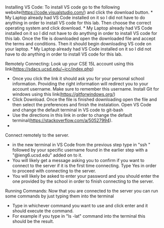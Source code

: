 Installing VS Code: 
To install VS code go to the following website(https://code.visualstudio.com/) and click the download button.
    * My Laptop already had VS Code installed on it so I did not have to do anything in order to install VS code for this lab. 
Then choose the correct operating system and click download. 
    * My Laptop already had VS Code installed on it so I did not have to do anything in order to install VS code for this lab. 
Once the file is downloaded open the downloaded file and accept the terms and conditions. Then it should begin downloading VS code on your laptop.
    * My Laptop already had VS Code installed on it so I did not have to do anything in order to install VS code for this lab. 




Remotely Connecting: 
Look up your CSE 15L account using this link(https://sdacs.ucsd.edu/~icc/index.php)
* Once you click the link it should ask you for your personal school information. Providing the right information will redirect you to your account username. Make sure to remember this username.
Install Git for windows using this link(https://gitforwindows.org/)
* Click Download. Once the file is finished downloading open the file and then select the preferences and finish the instalation. 
Open VS Code and change the default terminal in VS code to git-bash
* Use the directions in this link in order to change the default terminal(https://stackoverflow.com/a/50527994). 
* 
Connect remotely to the server. 
* in the new terminal in VS Code from the previous step type in "ssh " followed by your specific username found in the earlier step with a "@ieng6.ucsd.edu" added on to it. 
* You will likely get a message asking you to confirm if you want to connect to the server if it is the first time connecting. Type Yes in order to proceed with connecting to the server. 
* You will likely be asked to enter your password and you should enter the one provided by the school in order to finish connecting to the server. 

Running Commands: 
Now that you are connected to the server you can run some commands by just typing them into the terminal
* Type in whichever command you want to use and click enter and it should execute the command. 
* For example if you type in "ls -lat" command into the terminal this should be the result. 
